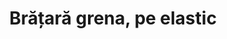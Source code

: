 ---
layout: post
title: "Brățară grena, pe elastic"
description: "Brățară grena, pe elastic"
img: "/assets/img/bratari-pe-elastic-cu-sclipici.jpg"
colors: "diverse"
price: "4.00 RON / buc"
vertical: false
---